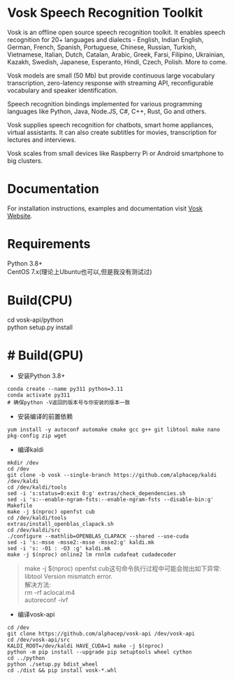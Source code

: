 # Vosk Speech Recognition Toolkit

Vosk is an offline open source speech recognition toolkit. It enables
speech recognition for 20+ languages and dialects - English, Indian
English, German, French, Spanish, Portuguese, Chinese, Russian, Turkish,
Vietnamese, Italian, Dutch, Catalan, Arabic, Greek, Farsi, Filipino,
Ukrainian, Kazakh, Swedish, Japanese, Esperanto, Hindi, Czech, Polish.
More to come.

Vosk models are small (50 Mb) but provide continuous large vocabulary
transcription, zero-latency response with streaming API, reconfigurable
vocabulary and speaker identification.

Speech recognition bindings implemented for various programming languages
like Python, Java, Node.JS, C#, C++, Rust, Go and others.

Vosk supplies speech recognition for chatbots, smart home appliances,
virtual assistants. It can also create subtitles for movies,
transcription for lectures and interviews.

Vosk scales from small devices like Raspberry Pi or Android smartphone to
big clusters.

# Documentation

For installation instructions, examples and documentation visit [Vosk
Website](https://alphacephei.com/vosk).

# Requirements
Python 3.8+ <br/>
CentOS 7.x(理论上Ubuntu也可以,但是我没有测试过)

# Build(CPU)
cd vosk-api/python <br/>
python setup.py install

# # Build(GPU)
+ 安装Python 3.8+
~~~shell
conda create --name py311 python=3.11
conda activate py311
# 确保python -V返回的版本号与你安装的版本一致
~~~
+ 安装编译的前置依赖
~~~shell
yum install -y autoconf automake cmake gcc g++ git libtool make nano pkg-config zip wget
~~~
+ 编译kaldi
~~~shell
mkdir /dev
cd /dev
git clone -b vosk --single-branch https://github.com/alphacep/kaldi /dev/kaldi
cd /dev/kaldi/tools
sed -i 's:status=0:exit 0:g' extras/check_dependencies.sh
sed -i 's:--enable-ngram-fsts:--enable-ngram-fsts --disable-bin:g' Makefile
make -j $(nproc) openfst cub
cd /dev/kaldi/tools
extras/install_openblas_clapack.sh
cd /dev/kaldi/src
./configure --mathlib=OPENBLAS_CLAPACK --shared --use-cuda
sed -i 's:-msse -msse2:-msse -msse2:g' kaldi.mk
sed -i 's: -O1 : -O3 :g' kaldi.mk
make -j $(nproc) online2 lm rnnlm cudafeat cudadecoder
~~~
> make -j $(nproc) openfst cub这句命令执行过程中可能会抛出如下异常: <br/>
libtool Version mismatch error. <br/>
解决方法:<br/>
rm -rf aclocal.m4 <br/>
autoreconf -ivf <br/>

+ 编译vosk-api
~~~shell
cd /dev
git clone https://github.com/alphacep/vosk-api /dev/vosk-api
cd /dev/vosk-api/src
KALDI_ROOT=/dev/kaldi HAVE_CUDA=1 make -j $(nproc)
python -m pip install --upgrade pip setuptools wheel cython
cd ../python
python ./setup.py bdist_wheel
cd ./dist && pip install vosk-*.whl
~~~


